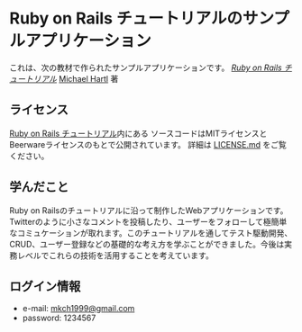 # Ruby on Rails チュートリアルのサンプルアプリケーション

これは、次の教材で作られたサンプルアプリケーションです。
[*Ruby on Rails チュートリアル*](https://railstutorial.jp/)
[Michael Hartl](http://www.michaelhartl.com/) 著

## ライセンス

[Ruby on Rails チュートリアル](https://railstutorial.jp/)内にある
ソースコードはMITライセンスとBeerwareライセンスのもとで公開されています。
詳細は [LICENSE.md](LICENSE.md) をご覧ください。

## 学んだこと

Ruby on Railsのチュートリアルに沿って制作したWebアプリケーションです。Twitterのように小さなコメントを投稿したり、ユーザーをフォローして極簡単なコミュケーションが取れます。このチュートリアルを通してテスト駆動開発、CRUD、ユーザー登録などの基礎的な考え方を学ぶことができました。今後は実務レベルでこれらの技術を活用することを考えています。

## ログイン情報
* e-mail:   mkch1999@gmail.com
* password: 1234567
